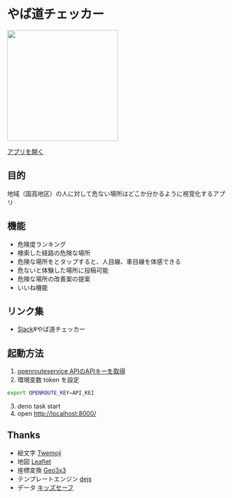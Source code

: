# やば道チェッカー

<img src="https://user-images.githubusercontent.com/69106571/218246457-7e5650ae-5879-4c89-bdc0-e68a7b5a0d6d.PNG" width="256">

[アプリを開く](https://yabamichi-checker.deno.dev/)

## 目的

地域（国高地区）の人に対して危ない場所はどこか分かるように視覚化するアプリ

## 機能

- 危険度ランキング
- 検索した経路の危険な場所
- 危険な場所をとタップすると、人目線、車目線を体感できる
- 危ないと体験した場所に投稿可能
- 危険な場所の改善案の提案
- いいね機能

## リンク集

- [Slack](https://codeforfukui.slack.com/join/shared_invite/zt-1g30n0mnr-g8y7eTAegytui4riQJ8d4A#/shared-invite/email)\#やば道チェッカー

## 起動方法

1. [openrouteservice APIのAPIキーを取得](https://api.openrouteservice.org/)
2. 環境変数 token を設定

```sh
export OPENROUTE_KEY=API_KEI
```

3. deno task start
4. open [http://localhost:8000/](http://localhost:8000/)

## Thanks
* 絵文字 [Twemoji](https://twemoji.twitter.com/)
* 地図 [Leaflet](https://leafletjs.com/)
* 座標変換 [Geo3x3](https://geo3x3.com/)
* テンプレートエンジン [dejs](https://github.com/syumai/dejs)
* データ [キッズセーフ](https://github.com/code4fukui/kunitaka)
